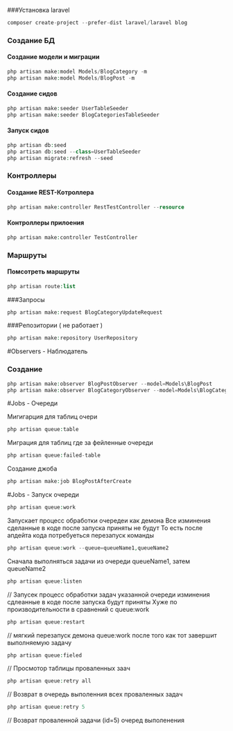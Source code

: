 ###Установка laravel
```php
composer create-project --prefer-dist laravel/laravel blog
```


### Создание БД

#### Создание модели и миграции
```php
php artisan make:model Models/BlogCategory -m
php artisan make:model Models/BlogPost -m
```
#### Создание сидов
```php
php artisan make:seeder UserTableSeeder
php artisan make:seeder BlogCategoriesTableSeeder
```

#### Запуск сидов
```php
php artisan db:seed
php artisan db:seed --class=UserTableSeeder
php artisan migrate:refresh --seed
```

### Контроллеры


#### Создание REST-Котроллера
```php
php artisan make:controller RestTestController --resource
```

#### Контроллеры прилоения
```php
php artisan make:controller TestController
```

### Маршруты

#### Помсотреть маршруты
```php
php artisan route:list
```

###Запросы
```php
php artisan make:request BlogCategoryUpdateRequest
```

###Репозитории ( не работает )
```php
php artisan make:repository UserRepository
```


#Observers - Наблюдатель

### Создание
```php
php artisan make:observer BlogPostObserver --model=Models\BlogPost
php artisan make:observer BlogCategoryObserver --model=Models\BlogCategory
```



#Jobs - Очереди

Мигигарция  для таблиц очери
```php
php artisan queue:table
```

Миграция для таблиц где за фейленные очереди
```php
php artisan queue:failed-table
```

Создание джоба
```php
php artisan make:job BlogPostAfterCreate
```

#Jobs - Запуск очереди
```php
php artisan queue:work
```
Запускает процесс обработки очередеи как демона
Все  изминения сделанные в коде после запуска приняты не будут
То есть после апдейта кода потребуеться перезапуск команды

```php
php artisan queue:work --queue=queueName1,queueName2
```
Сначала выполняться задачи из очереди queueName1, затем queueName2

```php
php artisan queue:listen
```
// Запусек процесс обработки задач указанной очереди
изминения сдлеанные в коде после запуска будут приняты
Хуже по производительности в сравнений с queue:work

```php
php artisan queue:restart
```
// мягкий перезапуск демона queue:work после того как тот завершит выполняемую задачу


```php
php artisan queue:fieled
```
// Просмотор таблицы проваленных заач

```php
php artisan queue:retry all
```
// Возврат в очередь выполенния всех проваленных задач

```php
php artisan queue:retry 5
```
// Возврат проваленной задачи (id=5) очеред выполенения
